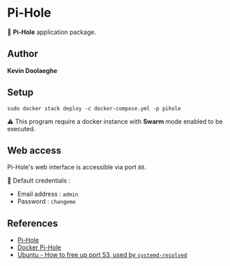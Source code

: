 # Pi-Hole

:triangular_flag_on_post: **Pi-Hole** application package.

## Author

**Kevin Doolaeghe**

## Setup

```
sudo docker stack deploy -c docker-compose.yml -p pihole
```

:warning: This program require a docker instance with **Swarm** mode enabled to be executed.

## Web access

Pi-Hole's web interface is accessible via port `80`.

:key: Default credentials :
* Email address : `admin`
* Password : `changeme`

## References

* [Pi-Hole](https://pi-hole.net/)
* [Docker Pi-Hole](https://github.com/pi-hole/docker-pi-hole/)
* [Ubuntu - How to free up port 53, used by `systemd-resolved`](https://www.linuxuprising.com/2020/07/ubuntu-how-to-free-up-port-53-used-by.html)
